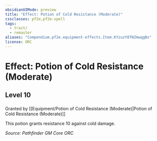 ```yaml
---
obsidianUIMode: preview
title: "Effect: Potion of Cold Resistance (Moderate)"
cssclasses: pf2e,pf2e-spell
tags:
  - trait/
  - remaster
aliases: "Compendium.pf2e.equipment-effects.Item.KYzuzY8TNZmwqgBx"
license: ORC
---
```

# Effect: Potion of Cold Resistance (Moderate)
## Level 10
### 






Granted by [[Equipment/Potion of Cold Resistance (Moderate)|Potion of Cold Resistance (Moderate)]]

This potion grants resistance 10 against cold damage.

*Source: Pathfinder GM Core*
*ORC*